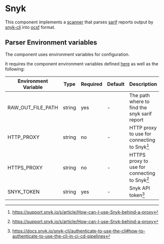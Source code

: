 # Snyk

This component implements a [scanner](https://github.com/smithy-security/smithy/blob/main/sdk/component/component.go)
that parses [sarif](https://sarifweb.azurewebsites.net/) reports output
by [snyk-cli](https://github.com/snyk/cli) into [ocsf](https://github.com/ocsf) format.

## Parser Environment variables

The component uses environment variables for configuration.

It requires the component
environment variables defined [here](https://github.com/smithy-security/smithy/blob/main/sdk/README.md#component) as well
as the following:

| Environment Variable | Type   | Required | Default    | Description                                   |
|----------------------|--------|----------|------------|-----------------------------------------------|
| RAW\_OUT\_FILE\_PATH | string | yes      | -          | The path where to find the snyk sarif report  |
| HTTP\_PROXY          | string | no       | -          | HTTP proxy to use for connecting to Snyk[^1]  |
| HTTPS\_PROXY         | string | no       | -          | HTTPS proxy to use for connecting to Snyk[^1] |
| SNYK\_TOKEN          | string | yes      | -          | Snyk API token[^2]                            |

[^1]: https://support.snyk.io/s/article/How-can-I-use-Snyk-behind-a-proxy

[^2]: https://docs.snyk.io/snyk-cli/authenticate-to-use-the-cli#how-to-authenticate-to-use-the-cli-in-ci-cd-pipelines
